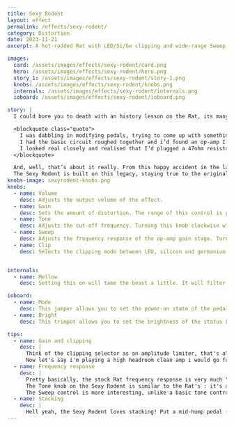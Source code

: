 ```yaml
---
title: Sexy Rodent
layout: effect
permalink: /effects/sexy-rodent/
category: Distortion
date: 2023-11-21
excerpt: A hot-rodded Rat with LED/Si/Ge clipping and wide-range Sweep control.

images:
  card: /assets/images/effects/sexy-rodent/card.png
  hero: /assets/images/effects/sexy-rodent/hero.png
  story_1: /assets/images/effects/sexy-rodent/story-1.png
  knobs: /assets/images/effects/sexy-rodent/knobs.png
  internals: /assets/images/effects/sexy-rodent/internals.png
  ioboard: /assets/images/effects/sexy-rodent/ioboard.png

story: |
  I could bore you to death with an history lesson on the Rat, its many incarnations and all its legendary users but, for that, there’s Wikipedia. Instead, you’ll find below an excerpt from Art Thompson’s book “The Stompbox: (…)” that can be found on pages 125-126. The quoted text is from Scott Burnham, designer of the Rat:<br>

  <blockquote class="quote">
    I was dabbling in modifying pedals, trying to come up with something of my own because I didn’t really like anything that was out there. I liked bits and pieces of different things. The idea for the Rat was to have an input buffer first, then an op-amp to crank it way up. The signal would then be rammed across a couple of parallel diodes that clipped the hell of out it, then sent it through a FET to smooth things out.<br><br>
    I had the basic circuit roughed together and i’d found an op-amp I liked, the LM308N, which was an instrumentation amp used for seismic and medical sensors. I was experimenting with an EQ boost for this op-amp in order to pre-boost the treble so I could use just a passive tone control to cut back the highs. I was bypassing the voltage divider that sets the gain I picked up a resistor, looked at it and thought to myself, “Yellow, violet, brown - thats 470ohm.” I plugged it in expecting to get about 50dB of gain, but when I picked up my strat and hit a string , it went wooooo. I thought, “Holy shit, this is cool. What did I do?”<br><br>
    I looked real closely and realised that I’d plugged a 47ohm resistor instead of a 470ohm resistor. That meant it had somewhere around 70db of gain, which, according to it’s spec sheet was impossible from that op-amp. Trying to set the gain on this thing I had stumbled across a combination of resistors that produced this really weird high-frequency shelving boost that the op-amp couldn’t possibly sustain. It didn’t have enough slew rate to produce that much gain at those frequencies so it drove the op-amp into incredible slewing distortion. This usually is very bad, but in this case it gave the Rat it’s yeowl - I’ve never heard any other stompbox make that sound.”
  </blockquote>

  And, well, that’s about it really. From this happy accident in the late 70’s to countless use in many legendary records to appearing in Blur’s “Song 2” video and thru the many different versions of the design, it’s still rocking 40 years later. That’s as classic as it gets for an effect pedal.
  The Sexy Rodent is built on this legacy, staying true to the original circuit’s topology while picking options from the various embodiment the pedal had and incorporating popular mods. The Sexy Rodent is designed to unleash the full potential of this awesome effect.
knobs-image: sexyrodent-knobs.png
knobs:
  - name: Volume
    desc: Adjusts the output volume of the effect.
  - name: Gain
    desc: Sets the amount of distortion. The range of this control is pretty wide, it covers ground from mild overdrive to straight-up fuzz. This is also dependent on the selected clipping option.
  - name: Tone
    desc: Adjusts the cut-off frequency. Turning this knob clockwise will filter more higher frequencies out.
  - name: Sweep
    desc: Adjusts the frequency response of the op-amp gain stage. Turning this knob clockwise will allow more low end to be clipped. Fully counter-clockwise is equivalent to the stock  value.
  - name: Clip
    desc: Selects the clipping mode between LED, silicon and germanium diodes. Each will have their own threshold and will give a different character to the distortion.


internals:
  - name: Mellow
    desc: Setting this on will tame the beast a little. It will filter some higher frequencies out at the clipping stage resulting in a slightly less aggressive, smoother sound.

ioboard:
  - name: Mode
    desc: This jumper allows you to set the power-on state of the pedal. With the jumper present it will stay off and without the jumper it will switch on upon powering.
  - name: Bright
    desc: This trimpot allows you to set the brightness of the status LED.

tips:
  - name: Gain and clipping
    desc: |
      Think of the clipping selector as an amplitude limiter, that's all it does really. The lower the clipping threshold (in that order Ge < Si < LED), the more compressed the signal becomes while also lowering the output volume.<br>
      Now let's say i'm playing a high headroom clean amp i would go for a lower threshold (Ge or Si) to get all that saturated goodness out of the pedal. On the other hand, with a dirty or slightly broken up amp i could go with the highest clipping threshold (LED) to get a better dynamic response out of my playing, raise the output volume and drive my pre-amp tubes harder. In that case the pedal would add its character to the amp of my choice.
  - name: Frequency response
    desc: |
      Pretty basically, the stock Rat frequency response is very much "Tube Screamer like", emphasizing the mids while severely cutting the lows and giving you some control over the highs. The Sexy Rodent goes a bit farther than that.<br>
      The Tone knob on the Sexy Rodent is similar to the Rat's : it's a backward guitar tone control. It will filter out more and more highs as it goes clockwise, nothing magic about it. It's a set to taste thing.<br>
      The Sweep control is more interesting, unlike a basic tone control, it will work by changing the frequency response of the gain stage. As i mentioned the stock circuit favors the mids and highs while severely cutting the lower frequencies, the Sweep control allows you to change that behavior and bring more bass in.
  - name: Stacking
    desc: |
      Hell yeah, the Sexy Rodent loves stacking! Put a mid-hump pedal (Tube Screamer, Blues Breaker...) in front of it to tighten up that low end even more. Stack it into some kind of MIAB to add its signature to your sound, use it as an overdrive in front a mid-scooped Fuzz (any kind of Big Muff)... The possibilities are endless!
---
```

